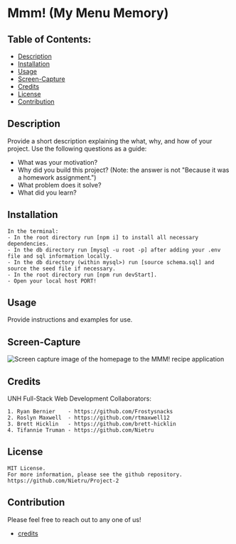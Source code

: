 # Mmm! (My Menu Memory)

## Table of Contents:

- [Description](#description)
- [Installation](#installation)
- [Usage](#usage)
- [Screen-Capture](#screen-capture)
- [Credits](#credits)
- [License](#license)
- [Contribution](#contribution)

## Description

Provide a short description explaining the what, why, and how of your project. Use the following questions as a guide:

- What was your motivation?
- Why did you build this project? (Note: the answer is not "Because it was a homework assignment.")
- What problem does it solve?
- What did you learn?

## Installation

```
In the terminal:
- In the root directory run [npm i] to install all necessary dependencies.
- In the db directory run [mysql -u root -p] after adding your .env file and sql information locally.
- In the db directory (within mysql>) run [source schema.sql] and source the seed file if necessary.
- In the root directory run [npm run devStart].
- Open your local host PORT!
```

## Usage

<!-- will be added upon completion -->

Provide instructions and examples for use.

## Screen-Capture

<!-- image will be added upon completion -->

![Screen capture image of the homepage to the MMM! recipe application](/relative/path/to/img.jpg?raw=true)

## Credits

UNH Full-Stack Web Development Collaborators:

```
1. Ryan Bernier    - https://github.com/Frostysnacks
2. Roslyn Maxwell  - https://github.com/rtmaxwell12
3. Brett Hicklin   - https://github.com/brett-hicklin
4. Tifannie Truman - https://github.com/Nietru
```

## License

```
MIT License.
For more information, please see the github repository.
https://github.com/Nietru/Project-2
```

## Contribution

Please feel free to reach out to any one of us!

- [credits](#credits)
